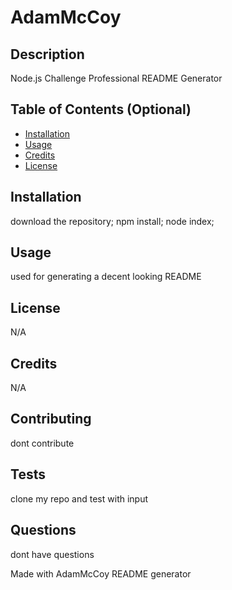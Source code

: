 
# AdamMcCoy

## Description 
Node.js Challenge Professional README Generator

## Table of Contents (Optional)

* [Installation](#installation)
* [Usage](#usage)
* [Credits](#credits)
* [License](#license)

## Installation
download the repository; npm install; node index;

## Usage 
used for generating a decent looking README

## License
N/A

## Credits
N/A

## Contributing
dont contribute

## Tests
clone my repo and test with input

## Questions
dont have questions

Made with AdamMcCoy README generator
    
